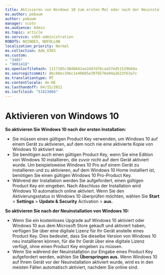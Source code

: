 ```yaml
---
title: Aktivieren von Windows 10 zum ersten Mal oder nach der Neuinstallation
ms.author: pebaum
author: pebaum
manager: scotv
ms.audience: Admin
ms.topic: article
ms.service: o365-administration
ROBOTS: NOINDEX, NOFOLLOW
localization_priority: Normal
ms.collection: Adm_O365
ms.custom:
- "3485"
- "9001418"
ms.openlocfilehash: 1117105c30db642ae2d47df6caa57ed51529b04a
ms.sourcegitcommit: 8bc60ec34bc1e40685e3976576e04a2623f63a7c
ms.translationtype: MT
ms.contentlocale: de-DE
ms.lasthandoff: 04/15/2021
ms.locfileid: "51823066"
---
```

# <a name="activate-windows-10"></a>Aktivieren von Windows 10

**So aktivieren Sie Windows 10 nach der ersten Installation:**

- Sie müssen einen gültigen Product Key verwenden, um Windows 10 auf einem Gerät zu aktivieren, auf dem noch nie eine aktivierte Kopie von Windows 10 aktiviert war.
- Sie benötigen auch einen gültigen Product Key, wenn Sie eine Edition von Windows 10 installieren, die zuvor nicht auf dem Gerät aktiviert wurde. Um beispielsweise Windows 10 Pro auf einem Gerät zu installieren und zu aktivieren, auf dem Windows 10 Home installiert ist, benötigen Sie einen gültigen Windows 10 Pro-Product Key.
- Während der Installation werden Sie aufgefordert, einen gültigen Product Key ein eingeben. Nach Abschluss der Installation wird Windows 10 automatisch online aktiviert. Wenn Sie den Aktivierungsstatus in Windows 10 überprüfen möchten, wählen Sie **Start** >  **Settings**  >  **Update & Security** Activation  >  **aus.**

**So aktivieren Sie nach der Neuinstallation von Windows 10:**

- Wenn Sie ein kostenloses Upgrade auf Windows 10 aktiviert oder Windows 10 aus dem Microsoft Store gekauft und aktiviert haben, verfügen Sie über eine digitale Lizenz für Ihr Gerät anstelle eines Product Key. Dies bedeutet, dass Sie dieselbe Version von Windows 10 neu installieren können, für die Ihr Gerät über eine digitale Lizenz verfügt, ohne einen Product Key eingeben zu müssen.
- Wenn Sie während der Neuinstallation zur Eingabe eines Product Key aufgefordert werden, wählen Sie **Überspringen aus.** Wenn Windows 10 auf Ihrem Gerät vor der Neuinstallation aktiviert wurde, wird es in den meisten Fällen automatisch aktiviert, nachdem Sie online sind.
